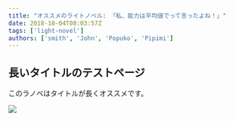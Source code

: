 ```yaml
---
title: "オススメのライトノベル: 「私、能力は平均値でって言ったよね！」"
date: 2018-10-04T08:03:57Z
tags: ['light-novel']
authors: ['smith', 'John', 'Popuko', 'Pipimi']
---
```


## 長いタイトルのテストページ

このラノベはタイトルが長くオススメです。

<a href="https://www.amazon.co.jp/gp/product/B01GRZ8UU8/ref=as_li_ss_il?ie=UTF8&linkCode=li2&tag=mazgi-22&linkId=16447693e4461a7787d30197ae3b48ff&language=en_US" target="_blank"><img border="0" src="//ws-fe.amazon-adsystem.com/widgets/q?_encoding=UTF8&ASIN=B01GRZ8UU8&Format=_SL160_&ID=AsinImage&MarketPlace=JP&ServiceVersion=20070822&WS=1&tag=mazgi-22&language=en_US" ></a><img src="https://ir-jp.amazon-adsystem.com/e/ir?t=mazgi-22&language=en_US&l=li2&o=9&a=B01GRZ8UU8" width="1" height="1" border="0" alt="" style="border:none !important; margin:0px !important;" />
